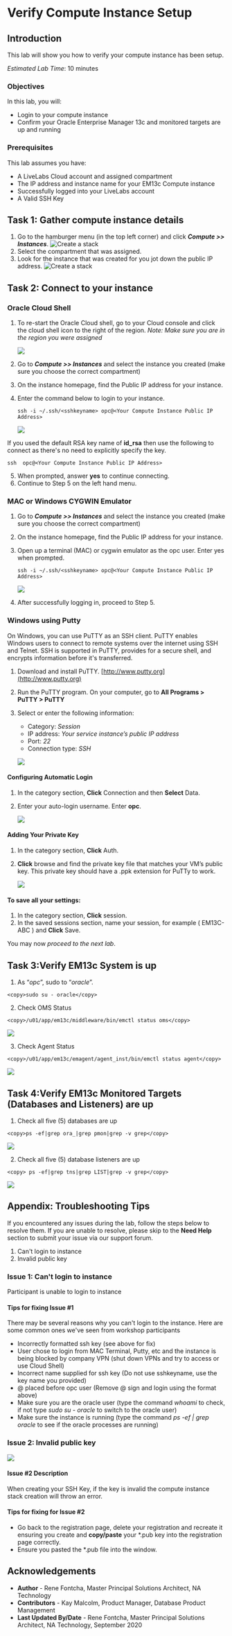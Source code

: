 # Verify Compute Instance Setup

## Introduction
This lab will show you how to verify your compute instance has been setup.

*Estimated Lab Time*: 10 minutes

### Objectives
In this lab, you will:
* Login to your compute instance
* Confirm your Oracle Enterprise Manager 13c and monitored targets are up and running

### Prerequisites

This lab assumes you have:
- A LiveLabs Cloud account and assigned compartment
- The IP address and instance name for your EM13c Compute instance
- Successfully logged into your LiveLabs account
- A Valid SSH Key

## Task 1: Gather compute instance details
1. Go to the hamburger menu (in the top left corner) and click ***Compute >> Instances***.
   ![Create a stack](images/em-nav-to-compute-instances.png " ")
2. Select the compartment that was assigned.
3. Look for the instance that was created for you jot down the public IP address.
   ![Create a stack](images/em-compute-instances.png " ")

## Task 2: Connect to your instance

### Oracle Cloud Shell

1. To re-start the Oracle Cloud shell, go to your Cloud console and click the cloud shell icon to the right of the region.  *Note: Make sure you are in the region you were assigned*

    ![](./images/em-cloudshell.png " ")

2.  Go to ***Compute >> Instances*** and select the instance you created (make sure you choose the correct compartment)
3.  On the instance homepage, find the Public IP address for your instance.
4.  Enter the command below to login to your instance.    
    ````
    ssh -i ~/.ssh/<sshkeyname> opc@<Your Compute Instance Public IP Address>
    ````

    ![](./images/em-cloudshell-ssh.png " ")

If you used the default RSA key name of **id_rsa** then use the following to connect as there's no need to explicitly specify the key.

````
ssh  opc@<Your Compute Instance Public IP Address>
````

5.  When prompted, answer **yes** to continue connecting.
6.  Continue to Step 5 on the left hand menu.

### MAC or Windows CYGWIN Emulator
1.  Go to ***Compute >> Instances*** and select the instance you created (make sure you choose the correct compartment)
2.  On the instance homepage, find the Public IP address for your instance.
3.  Open up a terminal (MAC) or cygwin emulator as the opc user.  Enter yes when prompted.

    ````
    ssh -i ~/.ssh/<sshkeyname> opc@<Your Compute Instance Public IP Address>
    ````
    ![](./images/em-mac-linux-ssh-login.png " ")

4.  After successfully logging in, proceed to Step 5.

### Windows using Putty

On Windows, you can use PuTTY as an SSH client. PuTTY enables Windows users to connect to remote systems over the internet using SSH and Telnet. SSH is supported in PuTTY, provides for a secure shell, and encrypts information before it's transferred.

1.  Download and install PuTTY. [http://www.putty.org](http://www.putty.org)
2.  Run the PuTTY program. On your computer, go to **All Programs > PuTTY > PuTTY**
3.  Select or enter the following information:
    - Category: _Session_
    - IP address: _Your service instance’s public IP address_
    - Port: _22_
    - Connection type: _SSH_

    ![](images/7c9e4d803ae849daa227b6684705964c.jpg " ")

#### **Configuring Automatic Login**

1.  In the category section, **Click** Connection and then **Select** Data.

2.  Enter your auto-login username. Enter **opc**.

    ![](images/36164be0029033be6d65f883bbf31713.jpg " ")

#### **Adding Your Private Key**

1.  In the category section, **Click** Auth.
2.  **Click** browse and find the private key file that matches your VM’s public key. This private key should have a .ppk extension for PuTTy to work.

    ![](images/df56bc989ad85f9bfad17ddb6ed6038e.jpg " ")

#### **To save all your settings:**

1.  In the category section, **Click** session.
2.  In the saved sessions section, name your session, for example ( EM13C-ABC ) and **Click** Save.

You may now *proceed to the next lab*.

## Task 3:Verify EM13c System is up
1.  As “*opc*”,  sudo to “*oracle*”.
````
<copy>sudo su - oracle</copy>
````
2.  Check OMS Status
````
<copy>/u01/app/em13c/middleware/bin/emctl status oms</copy>
````
![](images/em-oms-up.png " ")

3.  Check Agent Status
````
<copy>/u01/app/em13c/emagent/agent_inst/bin/emctl status agent</copy>
````
![](images/em-agent-up.png " ")

## Task 4:Verify EM13c Monitored Targets (Databases and Listeners) are up
1.  Check all five (5) databases are up
````
<copy>ps -ef|grep ora_|grep pmon|grep -v grep</copy>
````
![](images/em-db-targets-up.png " ")

2.  Check all five (5) database listeners are up
````
<copy> ps -ef|grep tns|grep LIST|grep -v grep</copy>
````
![](images/em-dblisteners-up.png " ")

## Appendix: Troubleshooting Tips

If you encountered any issues during the lab, follow the steps below to resolve them.  If you are unable to resolve, please skip to the **Need Help** section to submit your issue via our  support forum.
1. Can't login to instance
2. Invalid public key

### Issue 1: Can't login to instance
Participant is unable to login to instance

#### Tips for fixing Issue #1
There may be several reasons why you can't login to the instance.  Here are some common ones we've seen from workshop participants
- Incorrectly formatted ssh key (see above for fix)
- User chose to login from MAC Terminal, Putty, etc and the instance is being blocked by company VPN (shut down VPNs and try to access or use Cloud Shell)
- Incorrect name supplied for ssh key (Do not use sshkeyname, use the key name you provided)
- @ placed before opc user (Remove @ sign and login using the format above)
- Make sure you are the oracle user (type the command *whoami* to check, if not type *sudo su - oracle* to switch to the oracle user)
- Make sure the instance is running (type the command *ps -ef | grep oracle* to see if the oracle processes are running)


### Issue 2: Invalid public key
![](images/invalid-ssh-key.png  " ")

#### Issue #2 Description
When creating your SSH Key, if the key is invalid the compute instance stack creation will throw an error.

#### Tips for fixing for Issue #2
- Go back to the registration page, delete your registration and recreate it ensuring you create and **copy/paste** your *.pub key into the registration page correctly.
- Ensure you pasted the *.pub file into the window.

## Acknowledgements
- **Author** - Rene Fontcha, Master Principal Solutions Architect, NA Technology
- **Contributors** - Kay Malcolm, Product Manager, Database Product Management
- **Last Updated By/Date** - Rene Fontcha, Master Principal Solutions Architect, NA Technology, September 2020
